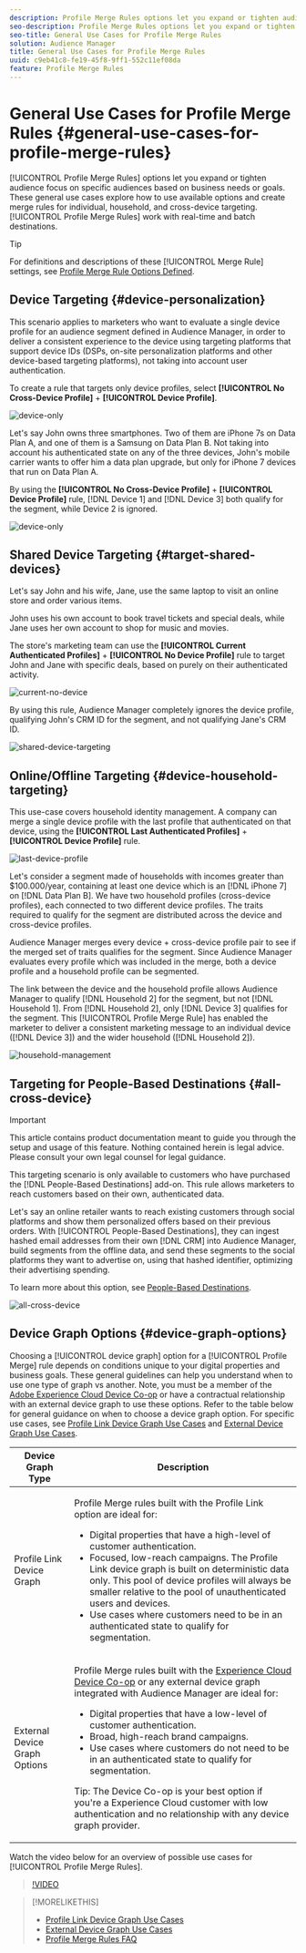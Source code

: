 ```yaml
---
description: Profile Merge Rules options let you expand or tighten audience focus on specific audiences based on business needs or goals. These general use cases explore how to use available options and create merge rules for individual, household, and cross-device targeting.
seo-description: Profile Merge Rules options let you expand or tighten audience focus on specific audiences based on business needs or goals. These general use cases explore how to use available options and create merge rules for individual, household, and cross-device targeting.
seo-title: General Use Cases for Profile Merge Rules
solution: Audience Manager
title: General Use Cases for Profile Merge Rules
uuid: c9eb41c8-fe19-45f8-9ff1-552c11ef08da
feature: Profile Merge Rules
---
```


# General Use Cases for Profile Merge Rules {#general-use-cases-for-profile-merge-rules}

[!UICONTROL Profile Merge Rules] options let you expand or tighten audience focus on specific audiences based on business needs or goals. These general use cases explore how to use available options and create merge rules for individual, household, and cross-device targeting. [!UICONTROL Profile Merge Rules] work with real-time and batch destinations.

>[!TIP]
>
>For definitions and descriptions of these [!UICONTROL Merge Rule] settings, see [Profile Merge Rule Options Defined](merge-rule-definitions.md).

## Device Targeting {#device-personalization}

This scenario applies to marketers who want to evaluate a single device profile for an audience segment defined in Audience Manager, in order to deliver a consistent experience to the device using targeting platforms that support device IDs (DSPs, on-site personalization platforms and other device-based targeting platforms), not taking into account user authentication.

To create a rule that targets only device profiles, select **[!UICONTROL No Cross-Device Profile]** + **[!UICONTROL Device Profile]**.

![device-only](assets/device-only.png)

Let's say John owns three smartphones. Two of them are iPhone 7s on Data Plan A, and one of them is a Samsung on Data Plan B. Not taking into account his authenticated state on any of the three devices, John's mobile carrier wants to offer him a data plan upgrade, but only for iPhone 7 devices that run on Data Plan A.

By using the **[!UICONTROL No Cross-Device Profile]** + **[!UICONTROL Device Profile]** rule, [!DNL Device 1] and [!DNL Device 3] both qualify for the segment, while Device 2 is ignored.

![device-only](assets/device-management.png)

## Shared Device Targeting {#target-shared-devices}

Let's say John and his wife, Jane, use the same laptop to visit an online store and order various items.

John uses his own account to book travel tickets and special deals, while Jane uses her own account to shop for music and movies.

The store's marketing team can use the **[!UICONTROL Current Authenticated Profiles]** + **[!UICONTROL No Device Profile]** rule to target John and Jane with specific deals, based on purely on their authenticated activity.

![current-no-device](assets/current-no-device.png)

By using this rule, Audience Manager completely ignores the device profile, qualifying John's CRM ID for the segment, and not qualifying Jane's CRM ID.

![shared-device-targeting](assets/shared-device-targeting.png)

## Online/Offline Targeting {#device-household-targeting}

This use-case covers household identity management. A company can merge a single device profile with the last profile that authenticated on that device, using the **[!UICONTROL Last Authenticated Profiles]** + **[!UICONTROL Device Profile]** rule.

![last-device-profile](assets/last-device-profile.png)

Let's consider a segment made of households with incomes greater than $100.000/year, containing at least one device which is an [!DNL iPhone 7] on [!DNL Data Plan B]. We have two household profiles (cross-device profiles), each connected to two different device profiles. The traits required to qualify for the segment are distributed across the device and cross-device profiles.

Audience Manager merges every device + cross-device profile pair to see if the merged set of traits qualifies for the segment. Since Audience Manager evaluates every profile which was included in the merge, both a device profile and a household profile can be segmented.

The link between the device and the household profile allows Audience Manager to qualify [!DNL Household 2] for the segment, but not [!DNL Household 1]. From [!DNL Household 2], only [!DNL Device 3] qualifies for the segment. This [!UICONTROL Profile Merge Rule] has enabled the marketer to deliver a consistent marketing message to an individual device ([!DNL Device 3]) and the wider household ([!DNL Household 2]).

![household-management](assets/household-management.png)

## Targeting for People-Based Destinations {#all-cross-device}

>[!IMPORTANT]
>
>This article contains product documentation meant to guide you through the setup and usage of this feature. Nothing contained herein is legal advice. Please consult your own legal counsel for legal guidance.

This targeting scenario is only available to customers who have purchased the [!DNL People-Based Destinations] add-on. This rule allows marketers to reach customers based on their own, authenticated data.

Let's say an online retailer wants to reach existing customers through social platforms and show them personalized offers based on their previous orders. With [!UICONTROL People-Based Destinations], they can ingest hashed email addresses from their own [!DNL CRM] into Audience Manager, build segments from the offline data, and send these segments to the social platforms they want to advertise on, using that hashed identifier, optimizing their advertising spending.

To learn more about this option, see [People-Based Destinations](../destinations/people-based-destinations-overview.md).

![all-cross-device](assets/all-cross-device.png)

## Device Graph Options {#device-graph-options}

Choosing a [!UICONTROL device graph] option for a [!UICONTROL Profile Merge] rule depends on conditions unique to your digital properties and business goals. These general guidelines can help you understand when to use one type of graph vs another. Note, you must be a member of the [Adobe Experience Cloud Device Co-op](https://docs.adobe.com/content/help/en/device-co-op/using/home.html) or have a contractual relationship with an external device graph to use these options. Refer to the table below for general guidance on when to choose a device graph option. For specific use cases, see [Profile Link Device Graph Use Cases](profile-link-use-case.md) and [External Device Graph Use Cases](external-graph-use-cases.md).

<table id="table_66D9152D4FF040A186003272D456625D"> 
 <thead> 
  <tr> 
   <th colname="col1" class="entry"> Device Graph Type </th> 
   <th colname="col2" class="entry"> Description </th> 
  </tr>
 </thead>
 <tbody> 
  <tr> 
   <td colname="col1"> <p><span class="wintitle"> Profile Link Device Graph</span> </p> </td> 
   <td colname="col2"> <p><span class="wintitle"> Profile Merge</span> rules built with the <span class="wintitle"> Profile Link</span> option are ideal for: </p> <p> 
     <ul id="ul_FF44FA894BB2448887C8EDA9C8407EF9"> 
      <li id="li_E22505210C664FE6A9AA7C61244B36DA">Digital properties that have a high-level of customer authentication. </li> 
      <li id="li_BE7112EE611E4DEB95B5C0A2852BFA97">Focused, low-reach campaigns. The <span class="wintitle"> Profile Link</span> device graph is built on deterministic data only. This pool of device profiles will always be smaller relative to the pool of unauthenticated users and devices. </li> 
      <li id="li_5FD9E936A72A4EFE80E694FA2E08E385">Use cases where customers need to be in an authenticated state to qualify for segmentation. </li> 
     </ul> </p> </td> 
  </tr> 
  <tr> 
   <td colname="col1"> <p>External Device Graph Options </p> </td> 
   <td colname="col2"> <p><span class="wintitle"> Profile Merge</span> rules built with the <a href="https://docs.adobe.com/content/help/en/device-co-op/using/about/overview.html" format="https" scope="external"> Experience Cloud Device Co-op</a> or any external device graph integrated with <span class="keyword"> Audience Manager</span> are ideal for: </p> <p> 
     <ul id="ul_D76D773988604A619FA4A3BF37F910F0"> 
      <li id="li_969A0755A9E34CBEB2F7331C137B9A26">Digital properties that have a low-level of customer authentication. </li> 
      <li id="li_AC78C8B4AD5340FFAC44FE851096C6A6">Broad, high-reach brand campaigns. </li> 
      <li id="li_14AEC54CE34440889A3A36324EC6F497">Use cases where customers do not need to be in an authenticated state to qualify for segmentation. </li> 
     </ul> </p> <p> <p>Tip: The <span class="keyword"> Device Co-op</span> is your best option if you're a <span class="keyword"> Experience Cloud</span> customer with low authentication and no relationship with any device graph provider. </p> </p> </td> 
  </tr> 
 </tbody> 
</table>

Watch the video below for an overview of possible use cases for [!UICONTROL Profile Merge Rules].

>[!VIDEO](https://video.tv.adobe.com/v/28975/)

>[!MORELIKETHIS]
>
>* [Profile Link Device Graph Use Cases](profile-link-use-case.md)
>* [External Device Graph Use Cases](external-graph-use-cases.md)
>* [Profile Merge Rules FAQ](../../faq/faq-profile-merge.md)
